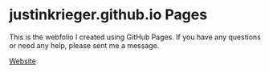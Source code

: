 # justinkrieger.github.io Pages

This is the webfolio I created using GitHub Pages. If you have any questions or need any help, please sent me a message.

[Website](justinkrieger.github.io)
